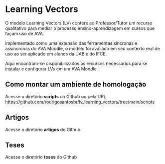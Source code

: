 # Learning Vectors

O modelo Learning Vectors (LV) confere ao Professor/Tutor um recurso qualitativo para mediar o processo ensino-aprendizagem em cursos que façam uso de AVA.

Implementado como uma extensão das ferramentas síncronas e assíncronas do AVA Moodle, o modelo foi avaliado em seu contexto real de uso ao ser aplicado em alunos da UAB e do IFCE.

Aqui encontram-se disponibilizados os recursos necessários para se instalar e configurar LVs em um AVA Moodle.

## Como montar um ambiente de homologação

Acesse o diretório **scripts** do Github ou pela URL https://github.com/rodrigosantosbr/lv_learning_vectors/tree/main/scripts

## Artigos

Acesse o diretório **artigos** do Github

## Teses

Acesse o diretório **teses** do Github
